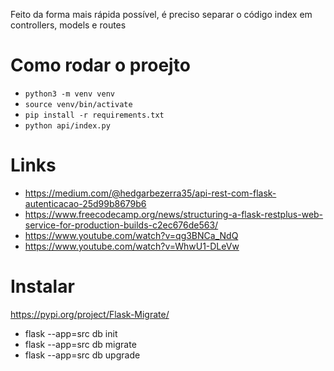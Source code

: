 Feito da forma mais rápida possível, é preciso separar o código index  em controllers, models e routes
# Como rodar o proejto
- `python3 -m venv venv`
- `source venv/bin/activate`
- `pip install -r requirements.txt` 
- `python api/index.py `



# Links
- https://medium.com/@hedgarbezerra35/api-rest-com-flask-autenticacao-25d99b8679b6
- https://www.freecodecamp.org/news/structuring-a-flask-restplus-web-service-for-production-builds-c2ec676de563/
- https://www.youtube.com/watch?v=qg3BNCa_NdQ
- https://www.youtube.com/watch?v=WhwU1-DLeVw


# Instalar
https://pypi.org/project/Flask-Migrate/

- flask --app=src db init
- flask --app=src db migrate
- flask --app=src db upgrade
